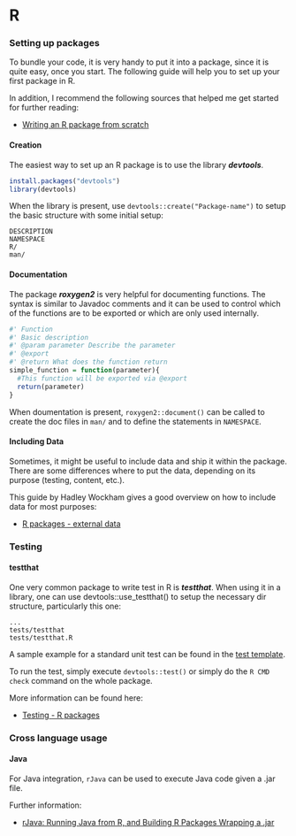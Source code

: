 # R
### Setting up packages
To bundle your code, it is very handy to put it into a package, since it is quite easy, once you start. The following guide will help you to set up your first package in R.

In addition, I recommend the following sources that helped me get started for further reading:

* [Writing an R package from scratch](https://hilaryparker.com/2014/04/29/writing-an-r-package-from-scratch/)



#### Creation
The easiest way to set up an R package is to use the library ***devtools***.
~~~R
install.packages("devtools")
library(devtools)
~~~

When the library is present, use `devtools::create("Package-name")` to setup the basic structure with some initial setup:

~~~
DESCRIPTION
NAMESPACE
R/
man/
~~~

#### Documentation
The package ***roxygen2*** is very helpful for documenting functions. The syntax is similar to Javadoc comments and it can be used to control which of the functions are to be exported or which are only used internally.

~~~R
#' Function
#' Basic description
#' @param parameter Describe the parameter
#' @export
#' @return What does the function return
simple_function = function(parameter){
  #This function will be exported via @export
  return(parameter)
}
~~~

When doumentation is present, `roxygen2::document()` can be called to create the doc files in `man/` and to define the statements in `NAMESPACE`.

#### Including Data
Sometimes, it might be useful to include data and ship it within the package. There are some differences where to put the data, depending on its purpose (testing, content, etc.).

This guide by Hadley Wockham gives a good overview on how to include data for most purposes:

* [R packages - external data](http://r-pkgs.had.co.nz/data.html)

### Testing
#### testthat
One very common package to write test in R is ***testthat***. When using it in a library, one can use devtools::use_testthat() to setup the necessary dir structure, particularly this one:
~~~
...
tests/testthat
tests/testthat.R
~~~

A sample example for a standard unit test can be found in the [test template](./template_test.R).

To run the test, simply execute `devtools::test()` or simply do the `R CMD check` command on the whole package.

More information can be found here:

* [Testing - R packages](r-pkgs.had.co.nz/tests.html)

### Cross language usage
#### Java
For Java integration, `rJava` can be used to execute Java code given a .jar file.

Further information:
* [rJava: Running Java from R, and Building R Packages Wrapping a .jar](https://datawarrior.wordpress.com/2016/09/10/rjava-running-java-from-r-and-building-r-packages-wrapping-a-jar/)
